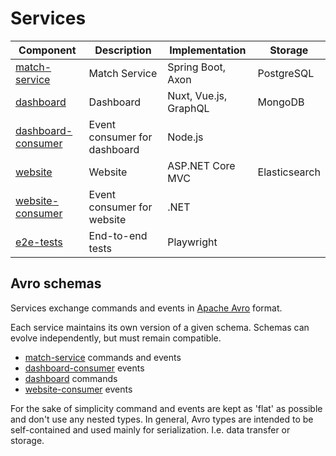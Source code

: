 # Services

| Component                                               | Description                  | Implementation        | Storage       |
|---------------------------------------------------------|------------------------------|-----------------------|---------------|
| [match-service](./match-service)                        | Match Service                | Spring Boot, Axon     | PostgreSQL    |
| [dashboard](./dashboard/app)                            | Dashboard                    | Nuxt, Vue.js, GraphQL | MongoDB       |
| [dashboard-consumer](./dashboard/consumer)              | Event consumer for dashboard | Node.js               |               |
| [website](./website/Gigmatch.Website.Mvc)               | Website                      | ASP.NET Core MVC      | Elasticsearch |
| [website-consumer](./website/Gigmatch.Website.Consumer) | Event consumer for website   | .NET                  |               |
| [e2e-tests](./e2e-tests)                                | End-to-end tests             | Playwright            |               |

## Avro schemas

Services exchange commands and events in [Apache Avro](https://avro.apache.org/) format.

Each service maintains its own version of a given schema. Schemas can evolve independently, but must remain compatible.

* [match-service](./match-service/framework/src/main/avro) commands and events
* [dashboard-consumer](dashboard/consumer/src/application/events) events
* [dashboard](./dashboard/app/server/avro/commands) commands
* [website-consumer](website/Gigmatch.Website.Consumer/avro/events) events

For the sake of simplicity command and events are kept as 'flat' as possible and don't use any nested types. In general,
Avro types are intended to be self-contained and used mainly for serialization. I.e. data transfer or storage. 
